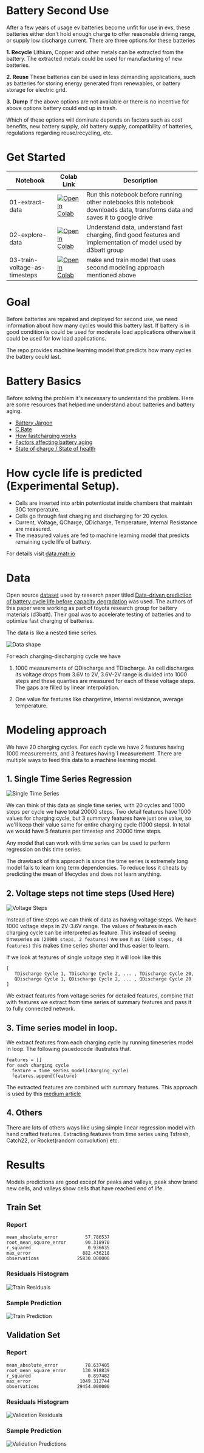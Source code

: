 # Battery Second Use

After a few years of usage ev batteries become unfit for use in evs, 
these batteries either don't hold enough charge to offer reasonable driving range,
or supply low discharge current. There are three options for these batteries

**1. Recycle** Lithium, Copper and other metals can be extracted from the battery. The extracted metals could be used for manufacturing of new batteries.

**2. Reuse** These batteries can be used in less demanding applications, such as batteries for storing energy generated from renewables, or battery storage for electric grid.

**3. Dump** If the above options are not available or there is no incentive for above options battery could end up in trash.

Which of these options will dominate depends on factors such as cost benefits, new battery supply, old battery supply, compatibility of batteries, regulations regarding reuse/recycling, etc.

# Get Started

| Notebook | Colab Link | Description |
| --- | -- | -- |
| 01-extract-data  | [![Open In Colab](https://colab.research.google.com/assets/colab-badge.svg)](https://colab.research.google.com/github/breathingcyborg/battery-cycle-life-prediction/blob/main/01-extract-data.ipynb) | Run this notebook before running other notebooks this notebook downloads data, transforms data and saves it to google drive |
| 02-explore-data | [![Open In Colab](https://colab.research.google.com/assets/colab-badge.svg)](https://colab.research.google.com/github/breathingcyborg/battery-cycle-life-prediction/blob/main/02-explore-data.ipynb) | Understand data, understand fast charging, find good features and implementation of model used by d3batt group |
| 03-train-voltage-as-timesteps | [![Open In Colab](https://colab.research.google.com/assets/colab-badge.svg)](https://colab.research.google.com/github/breathingcyborg/battery-cycle-life-prediction/blob/main/03-train-voltage-as-timesteps.ipynb) | make and train model that uses second modeling approach mentioned above |

# Goal
Before batteries are repaired and deployed for second use, we need information about how many cycles would this battery last. If battery is in good condition is could be used for moderate load applications otherwise it could be used for low load applications.

The repo provides machine learning model that predicts how many cycles the battery could last.

# Battery Basics

Before solving the problem it's necessary to understand the problem. Here are some resources that helped me understand about batteries and battery aging.

* [Battery Jargon](https://web.mit.edu/evt/summary_battery_specifications.pdf)
* [C Rate](https://www.youtube.com/watch?v=4qIYyaRKGVE)
* [How fastcharging works](https://www.youtube.com/watch?v=A6mKd5_-abk&t=2060s)
* [Factors affecting battery aging](https://www.mpoweruk.com/life.htm)
* [State of charge / State of health](https://www.biologic.net/topics/battery-states-state-of-charge-soc-state-of-health-soh/)

# How cycle life is predicted (Experimental Setup).

* Cells are inserted into arbin potentiostat inside chambers that maintain 30C temperature.
* Cells go through fast charging and discharging for 20 cycles.
* Current, Voltage, QCharge, QDicharge, Temperature, Internal Resistance are measured.
* The measured values are fed to machine learning model that predicts remaining cycle life of battery.

For details visit [data.matr.io](https://data.matr.io/1/projects/5c48dd2bc625d700019f3204)

# Data

Open source [dataset](https://data.matr.io/1/projects/5c48dd2bc625d700019f3204) used by research paper titled  [Data-driven prediction of battery cycle life before capacity degradation](https://data.matr.io/1/projects/5c48dd2bc625d700019f3204) was used. The authors of this paper were working as part of toyota research group for battery materials (d3batt). Their goal was to accelerate testing of batteries and to optimize fast charging of batteries.

The data is like a nested time series.

![Data shape](images/data_shape.png)

For each charging-discharging cycle we have

1) 1000 measurements of QDischarge and TDischarge. As cell discharges its voltage drops from 3.6V to 2V, 3.6V-2V range is divided into 1000 steps and these quanties are measured for each of these voltage steps. The gaps are filled by linear interpolation.

2) One value for features like chargetime, internal resistance, average temperature.


# Modeling approach

We have 20 charging cycles. For each cycle we have 2 features having 1000 measurements, and 3 features having 1 measurement. There are multiple ways to feed this data to a machine learning model.

## 1. Single Time Series Regression

![Single Time Series](single-time-series.png)

We can think of this data as single time series, with 20 cycles and 1000 steps per cycle we have total 20000 steps. Two detail features have 1000 values for charging cycle, but 3 summary features have just one value, so we'll keep their value same for entire charging cycle (1000 steps). In total we would have 5 features per timestep and 20000 time steps.

Any model that can work with time series can be used to perform regression on this time series.

The drawback of this approach is since the time series is extremely long model fails to learn long term dependencies. To reduce loss it cheats by predicting the mean of lifecycles and does not learn anything.

## 2. Voltage steps not time steps (Used Here)

![Voltage Steps](voltage-steps.png)

Instead of time steps we can think of data as having voltage steps. We have 1000 voltage steps in 2V-3.6V range. The values of features in each charging cycle can be interpreted as feature. This instead of seeing timeseries as `(20000 steps, 2 features)` we see it as `(1000 steps, 40 features)` this makes time series shorter and thus easier to learn. 

If we look at features of single voltage step it will look like this 
```
[
   TDischarge Cycle 1, TDischarge Cycle 2, ... , TDischarge Cycle 20,
   QDischarge Cycle 1, QDischarge Cycle 2, ... , QDischarge Cycle 20
]
```

We extract features from voltage series for detailed features, combine that with features we extract from time series of summary features and pass it to fully connected network.

## 3. Time series model in loop.

We extract features from each charging cycle by running timeseries model in loop. The following psuedocode illustrates that.

```
features = []
for each charging cycle
  feature = time_series_model(charging_cycle)
  features.append(feature)
```

The extracted features are combined with summary features. This approach is used by this [medium article](https://towardsdatascience.com/predicting-battery-lifetime-with-cnns-c5e1faeecc8f)

## 4. Others
There are lots of others ways like using simple linear regression model with hand crafted features. Extracting features from time series using Tsfresh, Catch22, or Rocket(random convolution) etc.


# Results

Models predictions are good except for peaks and valleys, peak show brand new cells, and valleys show cells that have reached end of life. 

## Train Set

### Report
```
mean_absolute_error          57.786537
root_mean_square_error       90.318970
r_squared                     0.936635
max_error                   882.436218
observations              25830.000000
```
### Residuals Histogram
![Train Residuals](train_residuals.png)

### Sample Prediction
![Train Prediction](train_predictions.png)

## Validation Set

### Report

```
mean_absolute_error          78.637405
root_mean_square_error      130.918839
r_squared                     0.897482
max_error                  1049.312744
observations              29454.000000
```

### Residuals Histogram
![Validation Residuals](val_residuals.png)

### Sample Prediction
![Validation Predictions](val_predictions.png)

